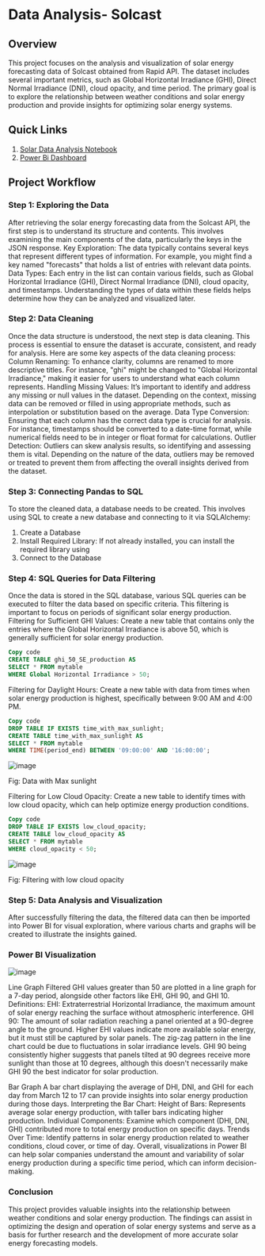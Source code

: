 # Data Analysis- Solcast
## Overview
This project focuses on the analysis and visualization of solar energy forecasting data of Solcast obtained from Rapid API. The dataset includes several important metrics, such as Global Horizontal Irradiance (GHI), Direct Normal Irradiance (DNI), cloud opacity, and time period. The primary goal is to explore the relationship between weather conditions and solar energy production and provide insights for optimizing solar energy systems.

## Quick Links
1. [Solar Data Analysis Notebook](https://github.com/adhiraammu/Solcast_Data_Analysis/blob/main/Solar%20data-analysis-notebook.ipynb)
2. [Power Bi Dashboard](https://app.powerbi.com/view?r=eyJrIjoiNjM1Y2NjNTgtNmIwZC00MTNkLTgyNzUtZjA4YTMzNDg0NjkxIiwidCI6ImVlMmQ2ZDcyLTk1MzUtNDI0Mi1hMDc3LWFjZjE4NTc4MmY5YiIsImMiOjF9)
   
## Project Workflow
### Step 1: Exploring the Data
After retrieving the solar energy forecasting data from the Solcast API, the first step is to understand its structure and contents. This involves examining the main components of the data, particularly the keys in the JSON response.
Key Exploration: The data typically contains several keys that represent different types of information. For example, you might find a key named "forecasts" that holds a list of entries with relevant data points.
Data Types: Each entry in the list can contain various fields, such as Global Horizontal Irradiance (GHI), Direct Normal Irradiance (DNI), cloud opacity, and timestamps. Understanding the types of data within these fields helps determine how they can be analyzed and visualized later.

### Step 2: Data Cleaning
Once the data structure is understood, the next step is data cleaning. This process is essential to ensure the dataset is accurate, consistent, and ready for analysis. Here are some key aspects of the data cleaning process:
Column Renaming: To enhance clarity, columns are renamed to more descriptive titles. For instance, "ghi" might be changed to "Global Horizontal Irradiance," making it easier for users to understand what each column represents.
Handling Missing Values: It’s important to identify and address any missing or null values in the dataset. Depending on the context, missing data can be removed or filled in using appropriate methods, such as interpolation or substitution based on the average.
Data Type Conversion: Ensuring that each column has the correct data type is crucial for analysis. For instance, timestamps should be converted to a date-time format, while numerical fields need to be in integer or float format for calculations.
Outlier Detection: Outliers can skew analysis results, so identifying and assessing them is vital. Depending on the nature of the data, outliers may be removed or treated to prevent them from affecting the overall insights derived from the dataset.

### Step 3: Connecting Pandas to SQL
To store the cleaned data, a database needs to be created. This involves using SQL to create a new database and connecting to it via SQLAlchemy:
  1. Create a Database
  2. Install Required Library: If not already installed, you can install the required library using
  3. Connect to the Database

### Step 4: SQL Queries for Data Filtering
Once the data is stored in the SQL database, various SQL queries can be executed to filter the data based on specific criteria. This filtering is important to focus on periods of significant solar energy production.
Filtering for Sufficient GHI Values: Create a new table that contains only the entries where the Global Horizontal Irradiance is above 50, which is generally sufficient for solar energy production.

```sql
Copy code
CREATE TABLE ghi_50_SE_production AS 
SELECT * FROM mytable 
WHERE Global Horizontal Irradiance > 50;
```

Filtering for Daylight Hours: Create a new table with data from times when solar energy production is highest, specifically between 9:00 AM and 4:00 PM.
```sql
Copy code
DROP TABLE IF EXISTS time_with_max_sunlight; 
CREATE TABLE time_with_max_sunlight AS 
SELECT * FROM mytable 
WHERE TIME(period_end) BETWEEN '09:00:00' AND '16:00:00';
```
![image](https://github.com/user-attachments/assets/c0712fa2-0d87-4b87-b639-6d933c0291ea)

Fig: Data with Max sunlight

Filtering for Low Cloud Opacity: Create a new table to identify times with low cloud opacity, which can help optimize energy production conditions.

```sql
Copy code
DROP TABLE IF EXISTS low_cloud_opacity; 
CREATE TABLE low_cloud_opacity AS 
SELECT * FROM mytable 
WHERE cloud_opacity < 50;
```
![image](https://github.com/user-attachments/assets/6bcaa878-7c7e-4d0c-8142-ad48d0781122)

Fig: Filtering with low cloud opacity

### Step 5: Data Analysis and Visualization
After successfully filtering the data, the filtered data can then be imported into Power BI for visual exploration, where various charts and graphs will be created to illustrate the insights gained.

### Power BI Visualization

![image](https://github.com/user-attachments/assets/c16bb3cd-c87d-41d2-94c8-4d2ef11dbe29)

Line Graph
Filtered GHI values greater than 50 are plotted in a line graph for a 7-day period, alongside other factors like EHI, GHI 90, and GHI 10.
Definitions:
EHI: Extraterrestrial Horizontal Irradiance, the maximum amount of solar energy reaching the surface without atmospheric interference.
GHI 90: The amount of solar radiation reaching a panel oriented at a 90-degree angle to the ground.
Higher EHI values indicate more available solar energy, but it must still be captured by solar panels. The zig-zag pattern in the line chart could be due to fluctuations in solar irradiance levels. GHI 90 being consistently higher suggests that panels tilted at 90 degrees receive more sunlight than those at 10 degrees, although this doesn't necessarily make GHI 90 the best indicator for solar production.

Bar Graph
A bar chart displaying the average of DHI, DNI, and GHI for each day from March 12 to 17 can provide insights into solar energy production during those days.
Interpreting the Bar Chart:
Height of Bars: Represents average solar energy production, with taller bars indicating higher production.
Individual Components: Examine which component (DHI, DNI, GHI) contributed more to total energy production on specific days.
Trends Over Time: Identify patterns in solar energy production related to weather conditions, cloud cover, or time of day.
Overall, visualizations in Power BI can help solar companies understand the amount and variability of solar energy production during a specific time period, which can inform decision-making.

### Conclusion
This project provides valuable insights into the relationship between weather conditions and solar energy production. The findings can assist in optimizing the design and operation of solar energy systems and serve as a basis for further research and the development of more accurate solar energy forecasting models.


